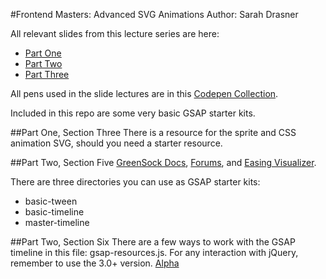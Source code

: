#Frontend Masters: Advanced SVG Animations
Author: Sarah Drasner

All relevant slides from this lecture series are here:
* [Part One](https://slides.com/sdrasner/frontendmasters1/)
* [Part Two](https://slides.com/sdrasner/frontendmasters2/)
* [Part Three](https://slides.com/sdrasner/frontendmasters3/)

All pens used in the slide lectures are in this [Codepen Collection](http://codepen.io/collection/XvBQJQ/).

Included in this repo are some very basic GSAP starter kits. 

##Part One, Section Three
There is a resource for the sprite and CSS animation SVG, should you need a starter resource.

##Part Two, Section Five
[GreenSock Docs](http://greensock.com/docs/#/HTML5/), [Forums](http://greensock.com/forums/), and [Easing Visualizer](http://greensock.com/ease-visualizer).

There are three directories you can use as GSAP starter kits:
* basic-tween
* basic-timeline
* master-timeline

##Part Two, Section Six
There are a few ways to work with the GSAP timeline in this file: gsap-resources.js. For any interaction with jQuery, remember to use the 3.0+ version. [Alpha](https://code.jquery.com/jquery-3.0.0-alpha1.js)